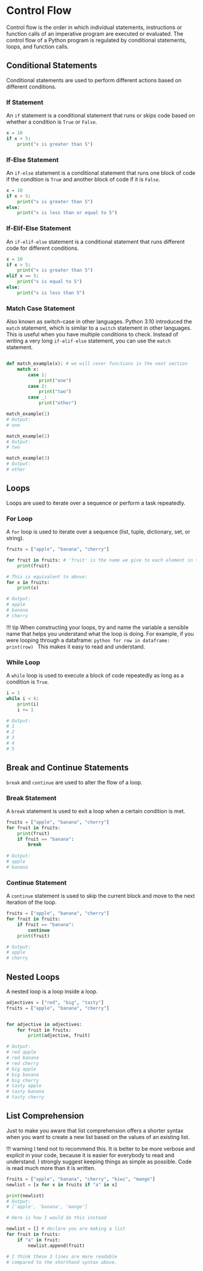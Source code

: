 # Control Flow

Control flow is the order in which individual statements, instructions or function calls of an imperative program are executed or evaluated. The control flow of a Python program is regulated by conditional statements, loops, and function calls.

## Conditional Statements

Conditional statements are used to perform different actions based on different conditions.

### If Statement

An `if` statement is a conditional statement that runs or skips code based on whether a condition is `True` or `False`.

```python
x = 10
if x > 5:
    print("x is greater than 5")
```

### If-Else Statement

An `if-else` statement is a conditional statement that runs one block of code if the condition is `True` and another block of code if it is `False`.

```python
x = 10
if x > 5:
    print("x is greater than 5")
else:
    print("x is less than or equal to 5")
```

### If-Elif-Else Statement

An `if-elif-else` statement is a conditional statement that runs different code for different conditions.

```python
x = 10
if x > 5:
    print("x is greater than 5")
elif x == 5:
    print("x is equal to 5")
else:
    print("x is less than 5")
```

### Match Case Statement

Also known as switch-case in other languages. Python 3.10 introduced the `match` statement, which is similar to a `switch` statement in other languages. This is useful when you have multiple conditions to check. Instead of writing a very long `if-elif-else` statement, you can use the `match` statement.

```python

def match_example(x): # we will cover functions in the next section
    match x:
        case 1:
            print("one")
        case 2:
            print("two")
        case _:
            print("other")

match_example(1)
# Output:
# one

match_example(2)
# Output:
# two

match_example(3)
# Output:
# other
```

## Loops

Loops are used to iterate over a sequence or perform a task repeatedly.

### For Loop

A `for` loop is used to iterate over a sequence (list, tuple, dictionary, set, or string).

```python
fruits = ["apple", "banana", "cherry"]

for fruit in fruits: # 'fruit' is the name we give to each element in the list as we go through the loop
    print(fruit)

# This is equivalent to above:
for x in fruits:
    print(x)

# Output:
# apple
# banana
# cherry
```

!!! tip
    When constructing your loops, try and name the variable a sensible name that helps you understand what the loop is doing.
    For example, if you were looping through a dataframe:
    ```python
    for row in dataframe:
        print(row)
    ```
    This makes it easy to read and understand.

### While Loop

A `while` loop is used to execute a block of code repeatedly as long as a condition is `True`.

```python
i = 1
while i < 6:
    print(i)
    i += 1

# Output:
# 1
# 2
# 3
# 4
# 5
```

## Break and Continue Statements

`break` and `continue` are used to alter the flow of a loop.

### Break Statement

A `break` statement is used to exit a loop when a certain condition is met.

```python
fruits = ["apple", "banana", "cherry"]
for fruit in fruits:
    print(fruit)
    if fruit == "banana":
        break
    
# Output:
# apple
# banana
```

### Continue Statement

A `continue` statement is used to skip the current block and move to the next iteration of the loop.

```python
fruits = ["apple", "banana", "cherry"]
for fruit in fruits:
    if fruit == "banana":
        continue
    print(fruit)

# Output:
# apple
# cherry
```

## Nested Loops

A nested loop is a loop inside a loop.

```python
adjectives = ["red", "big", "tasty"]
fruits = ["apple", "banana", "cherry"]


for adjective in adjectives:
    for fruit in fruits:
        print(adjective, fruit)

# Output:
# red apple
# red banana
# red cherry
# big apple
# big banana
# big cherry
# tasty apple
# tasty banana
# tasty cherry
```

## List Comprehension

Just to make you aware that list comprehension offers a shorter syntax when you want to create a new list based on the values of an existing list.

!!! warning
    I tend not to recommend this. It is better to be more verbose and explicit in your code, because it is easier for everybody to read and understand. I strongly suggest keeping things as simple as possible. Code is read much more than it is written.

```python
fruits = ["apple", "banana", "cherry", "kiwi", "mango"]
newlist = [x for x in fruits if "a" in x]

print(newlist)
# Output:
# ['apple', 'banana', 'mango']

# Here is how I would do this instead

newlist = [] # declare you are making a list
for fruit in fruits:
    if "a" in fruit:
        newlist.append(fruit)     

# I think these 3 lines are more readable 
# compared to the shorthand syntax above.
```
